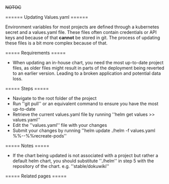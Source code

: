 ~~NOTOC~~

====== Updating Values.yaml ======

Environment variables for most projects are defined through a kubernetes secret and a values.yaml file. These files often contain credentials or API keys and because of that **cannot** be stored in git. The process of updating these files is a bit more complex because of that.

===== Requirements =====

  * When updating an in-house chart, you need the most up-to-date project files, as older files might result in parts of the deployment being reverted to an earlier version. Leading to a broken application and potential data loss.

===== Steps =====

  - Navigate to the root folder of the project
  - Run ''git pull'' or an equivalent command to ensure you have the most up-to-date 
  - Retrieve the current values.yaml file by running ''helm get values <project> >> values.yaml''
  - Edit the ''values.yaml'' file with your changes
  - Submit your changes by running ''helm update <project> ./helm <project> -f values.yaml %%--%%recreate-pods''

===== Notes =====

  * If the chart being updated is not associated with a project but rather a default helm chart, you should substitute ''./helm'' in step 5 with the repository of the chart. e.g. ''stable/dokuwiki''

===== Related pages =====
